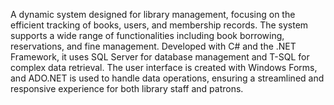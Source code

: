 A dynamic system designed for library management, focusing on the efficient tracking of books, users, and membership records. The system supports a wide range of functionalities including book borrowing, reservations, and fine management. Developed with C# and the .NET Framework, it uses SQL Server for database management and T-SQL for complex data retrieval. The user interface is created with Windows Forms, and ADO.NET is used to handle data operations, ensuring a streamlined and responsive experience for both library staff and patrons.
